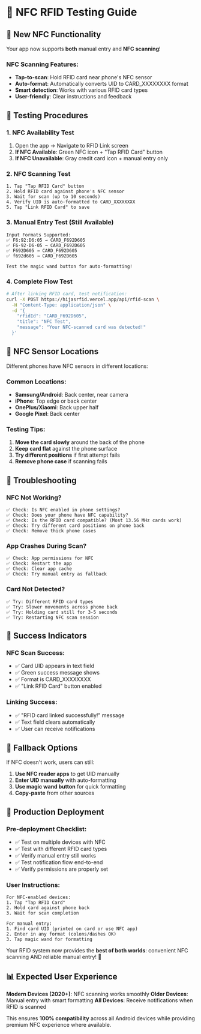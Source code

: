 # 📱 NFC RFID Testing Guide

## 🎯 New NFC Functionality

Your app now supports **both** manual entry and **NFC scanning**!

### **NFC Scanning Features:**
- **Tap-to-scan**: Hold RFID card near phone's NFC sensor
- **Auto-format**: Automatically converts UID to CARD_XXXXXXXX format
- **Smart detection**: Works with various RFID card types
- **User-friendly**: Clear instructions and feedback

## 🧪 Testing Procedures

### **1. NFC Availability Test**
1. Open the app → Navigate to RFID Link screen
2. **If NFC Available**: Green NFC icon + "Tap RFID Card" button
3. **If NFC Unavailable**: Gray credit card icon + manual entry only

### **2. NFC Scanning Test**
```
1. Tap "Tap RFID Card" button
2. Hold RFID card against phone's NFC sensor
3. Wait for scan (up to 10 seconds)
4. Verify UID is auto-formatted to CARD_XXXXXXXX
5. Tap "Link RFID Card" to save
```

### **3. Manual Entry Test (Still Available)**
```
Input Formats Supported:
✅ F6:92:D6:05 → CARD_F692D605
✅ F6-92-D6-05 → CARD_F692D605  
✅ F692D605 → CARD_F692D605
✅ f692d605 → CARD_F692D605

Test the magic wand button for auto-formatting!
```

### **4. Complete Flow Test**
```bash
# After linking RFID card, test notification:
curl -X POST https://hijasrfid.vercel.app/api/rfid-scan \
  -H "Content-Type: application/json" \
  -d '{
    "rfidId": "CARD_F692D605",
    "title": "NFC Test",
    "message": "Your NFC-scanned card was detected!"
  }'
```

## 📍 NFC Sensor Locations

Different phones have NFC sensors in different locations:

### **Common Locations:**
- **Samsung/Android**: Back center, near camera
- **iPhone**: Top edge or back center
- **OnePlus/Xiaomi**: Back upper half
- **Google Pixel**: Back center

### **Testing Tips:**
1. **Move the card slowly** around the back of the phone
2. **Keep card flat** against the phone surface
3. **Try different positions** if first attempt fails
4. **Remove phone case** if scanning fails

## 🔧 Troubleshooting

### **NFC Not Working?**
```
✅ Check: Is NFC enabled in phone settings?
✅ Check: Does your phone have NFC capability?
✅ Check: Is the RFID card compatible? (Most 13.56 MHz cards work)
✅ Check: Try different card positions on phone back
✅ Check: Remove thick phone cases
```

### **App Crashes During Scan?**
```
✅ Check: App permissions for NFC
✅ Check: Restart the app
✅ Check: Clear app cache
✅ Check: Try manual entry as fallback
```

### **Card Not Detected?**
```
✅ Try: Different RFID card types
✅ Try: Slower movements across phone back
✅ Try: Holding card still for 3-5 seconds
✅ Try: Restarting NFC scan session
```

## 🎊 Success Indicators

### **NFC Scan Success:**
- ✅ Card UID appears in text field
- ✅ Green success message shows
- ✅ Format is CARD_XXXXXXXX
- ✅ "Link RFID Card" button enabled

### **Linking Success:**
- ✅ "RFID card linked successfully!" message
- ✅ Text field clears automatically
- ✅ User can receive notifications

## 🔄 Fallback Options

If NFC doesn't work, users can still:

1. **Use NFC reader apps** to get UID manually
2. **Enter UID manually** with auto-formatting
3. **Use magic wand button** for quick formatting
4. **Copy-paste** from other sources

## 🚀 Production Deployment

### **Pre-deployment Checklist:**
- ✅ Test on multiple devices with NFC
- ✅ Test with different RFID card types
- ✅ Verify manual entry still works
- ✅ Test notification flow end-to-end
- ✅ Verify permissions are properly set

### **User Instructions:**
```
For NFC-enabled devices:
1. Tap "Tap RFID Card" 
2. Hold card against phone back
3. Wait for scan completion

For manual entry:
1. Find card UID (printed on card or use NFC app)
2. Enter in any format (colons/dashes OK)
3. Tap magic wand for formatting
```

Your RFID system now provides the **best of both worlds**: convenient NFC scanning AND reliable manual entry! 🎉

## 📊 Expected User Experience

**Modern Devices (2020+)**: NFC scanning works smoothly
**Older Devices**: Manual entry with smart formatting
**All Devices**: Receive notifications when RFID is scanned

This ensures **100% compatibility** across all Android devices while providing premium NFC experience where available.
